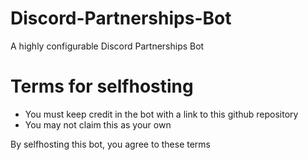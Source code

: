 # Discord-Partnerships-Bot
A highly configurable Discord Partnerships Bot


# Terms for selfhosting

* You must keep credit in the bot with a link to this github repository
* You may not claim this as your own

By selfhosting this bot, you agree to these terms